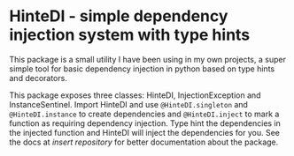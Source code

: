 # HinteDI - simple dependency injection system with type hints

This package is a small utility I have been using in my own projects, a super simple tool for basic dependency 
injection in python based on type hints and decorators.

This package exposes three classes: HinteDI, InjectionException and InstanceSentinel. Import HinteDI and use 
```@HinteDI.singleton``` and ```@HinteDI.instance``` to create dependencies and ```@HinteDI.inject``` to mark a 
function as requiring dependency injection. Type hint the dependencies in the injected function and HinteDI will 
inject the dependencies for you. See the docs at *insert repository* for better documentation about the package.